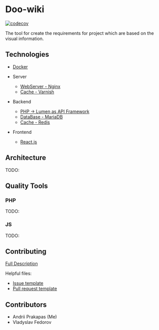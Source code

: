 # Doo-wiki

[![codecov](https://codecov.io/gh/marsskom/doo-wiki/branch/master/graph/badge.svg)](https://codecov.io/gh/marsskom/doo-wiki)

The tool for create the requirements for project which are based on the visual information.


## Technologies

- [Docker](docker/README.md)

- Server
  - [WebServer - Nginx](docker-compose.yml#L44)
  - [Cache - Varnish](docker-compose.yml#L26)

- Backend
  - [PHP -> Lumen as API Framework](FRAMEWORK.md)
  - [DataBase - MariaDB](docker-compose.yml#L62)
  - [Cache - Redis](docker-compose.yml#L80)

- Frontend
  - [React.js](https://github.com/facebook/react/)


## Architecture

TODO:


## Quality Tools

### PHP

TODO:

### JS

TODO:

## Contributing

[Full Description](.github/CONTRIBUTING.md)

Helpful files:
 - [Issue template](.github/ISSUE_TEMPLATE.md)
 - [Pull request template](.github/PULL_REQUEST_TEMPLATE.md)

## Contributors

- Andrii Prakapas (Me)
- Vladyslav Fedorov
